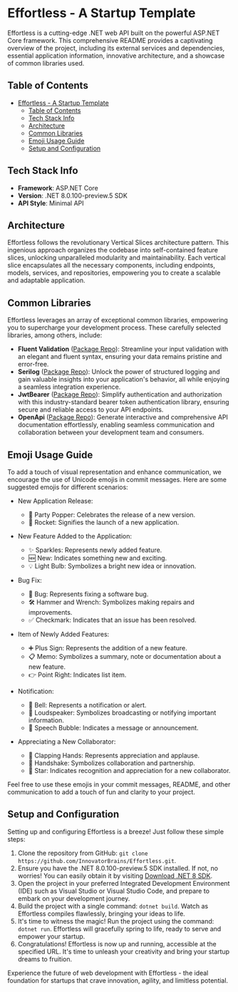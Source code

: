 # Effortless - A Startup Template

Effortless is a cutting-edge .NET web API built on the powerful ASP.NET Core framework. This comprehensive README provides a captivating overview of the project, including its external services and dependencies, essential application information, innovative architecture, and a showcase of common libraries used.

## Table of Contents

- [Effortless - A Startup Template](#effortless---a-startup-template)
  - [Table of Contents](#table-of-contents)
  - [Tech Stack Info](#tech-stack-info)
  - [Architecture](#architecture)
  - [Common Libraries](#common-libraries)
  - [Emoji Usage Guide](#emoji-usage-guide)
  - [Setup and Configuration](#setup-and-configuration)


## Tech Stack Info

- **Framework**: ASP.NET Core
- **Version**: .NET 8.0.100-preview.5 SDK
- **API Style**: Minimal API

## Architecture

Effortless follows the revolutionary Vertical Slices architecture pattern. This ingenious approach organizes the codebase into self-contained feature slices, unlocking unparalleled modularity and maintainability. Each vertical slice encapsulates all the necessary components, including endpoints, models, services, and repositories, empowering you to create a scalable and adaptable application.

## Common Libraries

Effortless leverages an array of exceptional common libraries, empowering you to supercharge your development process. These carefully selected libraries, among others, include:

- **Fluent Validation** ([Package Repo](https://www.nuget.org/packages/FluentValidation)): Streamline your input validation with an elegant and fluent syntax, ensuring your data remains pristine and error-free.
- **Serilog** ([Package Repo](https://www.nuget.org/packages/Serilog)): Unlock the power of structured logging and gain valuable insights into your application's behavior, all while enjoying a seamless integration experience.
- **JwtBearer** ([Package Repo](https://www.nuget.org/packages/Microsoft.AspNetCore.Authentication.JwtBearer)): Simplify authentication and authorization with this industry-standard bearer token authentication library, ensuring secure and reliable access to your API endpoints.
- **OpenApi** ([Package Repo](https://www.nuget.org/packages/Microsoft.AspNetCore.OpenApi)): Generate interactive and comprehensive API documentation effortlessly, enabling seamless communication and collaboration between your development team and consumers.

## Emoji Usage Guide

To add a touch of visual representation and enhance communication, we encourage the use of Unicode emojis in commit messages. Here are some suggested emojis for different scenarios:

- New Application Release:
  - 🎉 Party Popper: Celebrates the release of a new version.
  - 🚀 Rocket: Signifies the launch of a new application.

- New Feature Added to the Application:
  - ✨ Sparkles: Represents newly added feature.
  - 🆕 New: Indicates something new and exciting.
  - 💡 Light Bulb: Symbolizes a bright new idea or innovation.

- Bug Fix:
  - 🐛 Bug: Represents fixing a software bug.
  - 🛠️ Hammer and Wrench: Symbolizes making repairs and improvements.
  - ✅ Checkmark: Indicates that an issue has been resolved.

- Item of Newly Added Features:
  - ➕ Plus Sign: Represents the addition of a new feature.
  - 📋 Memo: Symbolizes a summary, note or documentation about a new feature.
  - 👉 Point Right: Indicates list item.

- Notification:
  - 🔔 Bell: Represents a notification or alert.
  - 📢 Loudspeaker: Symbolizes broadcasting or notifying important information.
  - 💬 Speech Bubble: Indicates a message or announcement.

- Appreciating a New Collaborator:
  - 👏 Clapping Hands: Represents appreciation and applause.
  - 🤝 Handshake: Symbolizes collaboration and partnership.
  - 🌟 Star: Indicates recognition and appreciation for a new collaborator.

Feel free to use these emojis in your commit messages, README, and other communication to add a touch of fun and clarity to your project.

## Setup and Configuration

Setting up and configuring Effortless is a breeze! Just follow these simple steps:

1. Clone the repository from GitHub: `git clone https://github.com/InnovatorBrains/Effortless.git`.
2. Ensure you have the .NET 8.0.100-preview.5 SDK installed. If not, no worries! You can easily obtain it by visiting [Download .NET 8 SDK](https://dotnet.microsoft.com/download).
3. Open the project in your preferred Integrated Development Environment (IDE) such as Visual Studio or Visual Studio Code, and prepare to embark on your development journey.
4. Build the project with a single command: `dotnet build`. Watch as Effortless compiles flawlessly, bringing your ideas to life.
5. It's time to witness the magic! Run the project using the command: `dotnet run`. Effortless will gracefully spring to life, ready to serve and empower your startup.
6. Congratulations! Effortless is now up and running, accessible at the specified URL. It's time to unleash your creativity and bring your startup dreams to fruition.

Experience the future of web development with Effortless - the ideal foundation for startups that crave innovation, agility, and limitless potential.